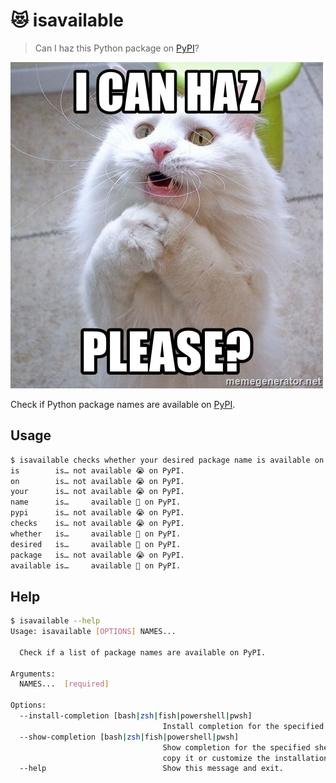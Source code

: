 # 😻 isavailable

> Can I haz this Python package on [PyPI][pypi]?

![Can I haz this Python package on PyPI?](i-can-haz-please.jpg)

Check if Python package names are available on [PyPI][pypi].

[pypi]: https://pypi.org/

## Usage

```bash
$ isavailable checks whether your desired package name is available on pypi
is        is… not available 😭 on PyPI.
on        is… not available 😭 on PyPI.
your      is… not available 😭 on PyPI.
name      is…     available 🎉 on PyPI.
pypi      is… not available 😭 on PyPI.
checks    is… not available 😭 on PyPI.
whether   is…     available 🎉 on PyPI.
desired   is…     available 🎉 on PyPI.
package   is… not available 😭 on PyPI.
available is…     available 🎉 on PyPI.
```

## Help

```bash
$ isavailable --help
Usage: isavailable [OPTIONS] NAMES...

  Check if a list of package names are available on PyPI.

Arguments:
  NAMES...  [required]

Options:
  --install-completion [bash|zsh|fish|powershell|pwsh]
                                  Install completion for the specified shell.
  --show-completion [bash|zsh|fish|powershell|pwsh]
                                  Show completion for the specified shell, to
                                  copy it or customize the installation.
  --help                          Show this message and exit.
```
